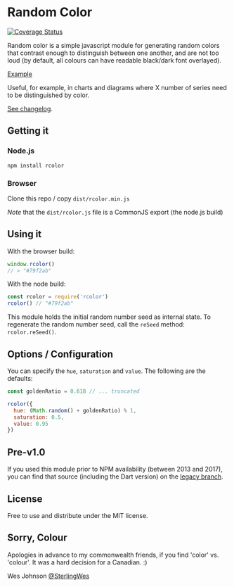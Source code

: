 # Random Color

[![Coverage Status](https://coveralls.io/repos/github/sterlingwes/RandomColor/badge.svg?branch=master)](https://coveralls.io/github/sterlingwes/RandomColor?branch=master)

Random color is a simple javascript module for generating random colors that contrast enough to distinguish between one another, and are not too loud (by default, all colours can have readable black/dark font overlayed).

[Example](https://cdn.rawgit.com/sterlingwes/RandomColor/5a65e8ff/example/index.html)

Useful, for example, in charts and diagrams where X number of series need to be distinguished by color.

[See changelog](/CHANGELOG.md).

## Getting it

### Node.js
`npm install rcolor`

### Browser
Clone this repo / copy `dist/rcolor.min.js`

*Note* that the `dist/rcolor.js` file is a CommonJS export (the node.js build)

## Using it

With the browser build:

```javascript
window.rcolor()
// > "#79f2ab"
```

With the node build:

```javascript
const rcolor = require('rcolor')
rcolor() // "#79f2ab"
```

This module holds the initial random number seed as internal state. To regenerate the random number seed, call the `reSeed` method: `rcolor.reSeed()`.

## Options / Configuration

You can specify the `hue`, `saturation` and `value`. The following are the defaults:

```javascript
const goldenRatio = 0.618 // ... truncated

rcolor({
  hue: (Math.random() + goldenRatio) % 1,
  saturation: 0.5,
  value: 0.95
})
```

## Pre-v1.0

If you used this module prior to NPM availability (between 2013 and 2017), you can find that source (including the Dart version) on the [legacy branch](https://github.com/sterlingwes/RandomColor/tree/legacy).

## License

Free to use and distribute under the MIT license.

## Sorry, Colour

Apologies in advance to my commonwealth friends, if you find 'color' vs. 'colour'. It was a hard decision for a Canadian. :)

Wes Johnson
[@SterlingWes](http://twitter.com/SterlingWes)